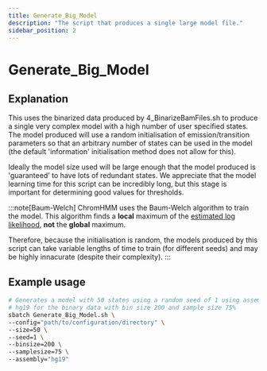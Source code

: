 ```yaml
---
title: Generate_Big_Model
description: "The script that produces a single large model file."
sidebar_position: 2
---
```


# Generate_Big_Model

## Explanation

This uses the binarized data produced by 4_BinarizeBamFiles.sh to produce a single very complex model with a high number of user specified states.
The model produced will use a random initialisation of emission/transition parameters so that an arbitrary number of states can be used in the model (the default 'information' initialisation method does not allow for this). 

Ideally the model size used will be large enough that the model produced is 'guaranteed' to have lots of redundant states. We appreciate that the model learning time for this script can be incredibly long, but this stage is important for determining good values for thresholds.

:::note[Baum-Welch]
ChromHMM uses the Baum-Welch algorithm to train the model. This algorithm finds a **local** maximum of the [estimated log likelihood](/ChromOptimise/ChromHMM-overview.md#estimated-log-likelihood), **not** the **global** maximum.

Therefore, because the initialisation is random, the models produced by this script can take variable lengths of time to train (for different seeds) and may be highly innacurate (despite their complexity).
:::

## Example usage

```bash
# Generates a model with 50 states using a random seed of 1 using assembly 
# hg19 for the binary data with bin size 200 and sample size 75%
sbatch Generate_Big_Model.sh \
--config="path/to/configuration/directory" \
--size=50 \
--seed=1 \
--binsize=200 \ 
--samplesize=75 \
--assembly="hg19"
```
